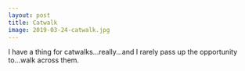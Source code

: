 ```yaml
---
layout: post
title: Catwalk 
image: 2019-03-24-catwalk.jpg
---  
```


I have a thing for catwalks...really...and I rarely pass up the opportunity to...walk across them. 
